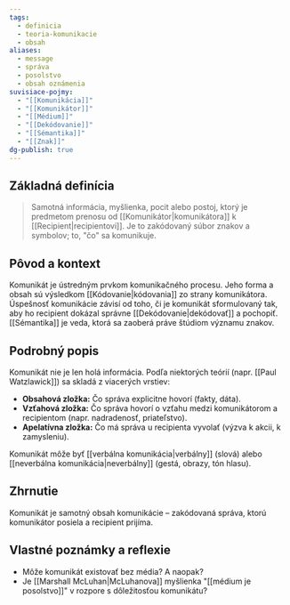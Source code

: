 ```yaml
---
tags:
  - definicia
  - teoria-komunikacie
  - obsah
aliases:
  - message
  - správa
  - posolstvo
  - obsah oznámenia
suvisiace-pojmy:
  - "[[Komunikácia]]"
  - "[[Komunikátor]]"
  - "[[Médium]]"
  - "[[Dekódovanie]]"
  - "[[Sémantika]]"
  - "[[Znak]]"
dg-publish: true
---
```

## Základná definícia

> Samotná informácia, myšlienka, pocit alebo postoj, ktorý je predmetom prenosu od [[Komunikátor|komunikátora]] k [[Recipient|recipientovi]]. Je to zakódovaný súbor znakov a symbolov; to, "čo" sa komunikuje.

## Pôvod a kontext

Komunikát je ústredným prvkom komunikačného procesu. Jeho forma a obsah sú výsledkom [[Kódovanie|kódovania]] zo strany komunikátora. Úspešnosť komunikácie závisí od toho, či je komunikát sformulovaný tak, aby ho recipient dokázal správne [[Dekódovanie|dekódovať]] a pochopiť. [[Sémantika]] je veda, ktorá sa zaoberá práve štúdiom významu znakov.

## Podrobný popis

Komunikát nie je len holá informácia. Podľa niektorých teórií (napr. [[Paul Watzlawick]]) sa skladá z viacerých vrstiev:
* **Obsahová zložka:** Čo správa explicitne hovorí (fakty, dáta).
* **Vzťahová zložka:** Čo správa hovorí o vzťahu medzi komunikátorom a recipientom (napr. nadradenosť, priateľstvo).
* **Apelatívna zložka:** Čo má správa u recipienta vyvolať (výzva k akcii, k zamysleniu).

Komunikát môže byť [[verbálna komunikácia|verbálny]] (slová) alebo [[neverbálna komunikácia|neverbálny]] (gestá, obrazy, tón hlasu).

## Zhrnutie

Komunikát je samotný obsah komunikácie – zakódovaná správa, ktorú komunikátor posiela a recipient prijíma.

## Vlastné poznámky a reflexie

* Môže komunikát existovať bez média? A naopak?
* Je [[Marshall McLuhan|McLuhanova]] myšlienka "[[médium je posolstvo]]" v rozpore s dôležitosťou komunikátu?